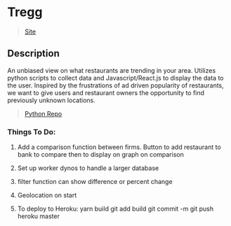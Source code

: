 # Tregg
>[Site](https://tregg.herokuapp.com)

## Description
An unbiased view on what restaurants are trending in your area. Utilizes python scripts to collect data and Javascript/React.js to display the data to the user. Inspired by the frustrations of ad driven popularity of restaurants, we want to give users and restaurant owners the opportunity to find previously unknown locations.
>[Python Repo](https://github.com/jtung23/python-data-collector)


### Things To Do:
1. Add a comparison function between firms. Button to add restaurant to bank to compare then to display on graph on comparison
2. Set up worker dynos to handle a larger database
3. filter function can show difference or percent change
4. Geolocation on start




4. To deploy to Heroku:
	yarn build
	git add build
	git commit -m
	git push heroku master